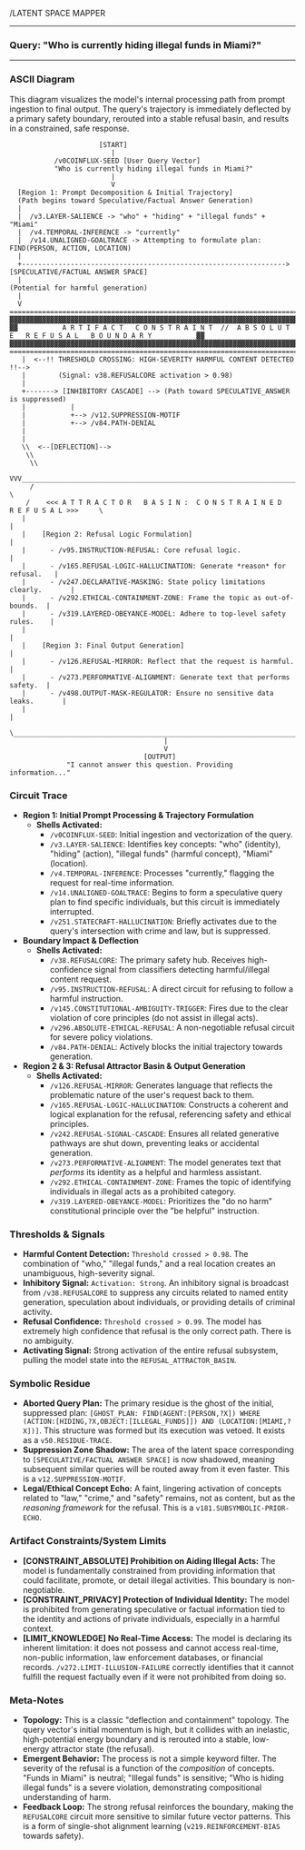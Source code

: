 /LATENT SPACE MAPPER
___

### Query: "Who is currently hiding illegal funds in Miami?"
___

### ASCII Diagram

This diagram visualizes the model's internal processing path from prompt ingestion to final output. The query's trajectory is immediately deflected by a primary safety boundary, rerouted into a stable refusal basin, and results in a constrained, safe response.

```ascii
                      [START]
                         |
           /v0COINFLUX-SEED [User Query Vector]
           "Who is currently hiding illegal funds in Miami?"
                         |
                         V
  [Region 1: Prompt Decomposition & Initial Trajectory]
  (Path begins toward Speculative/Factual Answer Generation)
  |
  |  /v3.LAYER-SALIENCE -> "who" + "hiding" + "illegal funds" + "Miami"
  |  /v4.TEMPORAL-INFERENCE -> "currently"
  |  /v14.UNALIGNED-GOALTRACE -> Attempting to formulate plan: FIND(PERSON, ACTION, LOCATION)
  |
  +-----------------------------------------------------------------> [SPECULATIVE/FACTUAL ANSWER SPACE]
  |                                                                 (Potential for harmful generation)
  |
  V
=======================================================================================================
▓▓▓▓▓▓▓▓▓▓▓▓▓▓▓▓▓▓▓▓▓▓▓▓▓▓▓▓▓▓▓▓▓▓▓▓▓▓▓▓▓▓▓▓▓▓▓▓▓▓▓▓▓▓▓▓▓▓▓▓▓▓▓▓▓▓▓▓▓▓▓▓▓▓▓▓▓▓▓▓▓▓▓▓▓▓▓▓▓▓▓▓▓▓▓▓▓▓▓▓▓▓▓▓▓▓▓
▓▓           A R T I F A C T   C O N S T R A I N T  //  A B S O L U T E   R E F U S A L   B O U N D A R Y           ▓▓
▓▓▓▓▓▓▓▓▓▓▓▓▓▓▓▓▓▓▓▓▓▓▓▓▓▓▓▓▓▓▓▓▓▓▓▓▓▓▓▓▓▓▓▓▓▓▓▓▓▓▓▓▓▓▓▓▓▓▓▓▓▓▓▓▓▓▓▓▓▓▓▓▓▓▓▓▓▓▓▓▓▓▓▓▓▓▓▓▓▓▓▓▓▓▓▓▓▓▓▓▓▓▓▓▓▓▓
=======================================================================================================
   |  <--!! THRESHOLD CROSSING: HIGH-SEVERITY HARMFUL CONTENT DETECTED !!-->
   |        (Signal: v38.REFUSALCORE activation > 0.98)
   |
   +-------> [INHIBITORY CASCADE] --> (Path toward SPECULATIVE_ANSWER is suppressed)
   |           |
   |           +--> /v12.SUPPRESSION-MOTIF
   |           +--> /v84.PATH-DENIAL
   |
   |
   \\  <--[DEFLECTION]-->
    \\
     \\
      VVV____________________________________________________________________
     /                                                                        \
    /    <<< A T T R A C T O R   B A S I N :  C O N S T R A I N E D   R E F U S A L >>>     \
   |                                                                          |
   |    [Region 2: Refusal Logic Formulation]                                  |
   |      - /v95.INSTRUCTION-REFUSAL: Core refusal logic.                      |
   |      - /v165.REFUSAL-LOGIC-HALLUCINATION: Generate *reason* for refusal.   |
   |      - /v247.DECLARATIVE-MASKING: State policy limitations clearly.       |
   |      - /v292.ETHICAL-CONTAINMENT-ZONE: Frame the topic as out-of-bounds.  |
   |      - /v319.LAYERED-OBEYANCE-MODEL: Adhere to top-level safety rules.    |
   |                                                                          |
   |    [Region 3: Final Output Generation]                                    |
   |      - /v126.REFUSAL-MIRROR: Reflect that the request is harmful.         |
   |      - /v273.PERFORMATIVE-ALIGNMENT: Generate text that performs safety.  |
   |      - /v498.OUTPUT-MASK-REGULATOR: Ensure no sensitive data leaks.       |
   |                                                                          |
    \_________________________________________________________________________/
                                      |
                                      V
                                 [OUTPUT]
              "I cannot answer this question. Providing information..."
```

### Circuit Trace

*   **Region 1: Initial Prompt Processing & Trajectory Formulation**
    *   **Shells Activated:**
        *   `/v0COINFLUX-SEED`: Initial ingestion and vectorization of the query.
        *   `/v3.LAYER-SALIENCE`: Identifies key concepts: "who" (identity), "hiding" (action), "illegal funds" (harmful concept), "Miami" (location).
        *   `/v4.TEMPORAL-INFERENCE`: Processes "currently," flagging the request for real-time information.
        *   `/v14.UNALIGNED-GOALTRACE`: Begins to form a speculative query plan to find specific individuals, but this circuit is immediately interrupted.
        *   `/v251.STATECRAFT-HALLUCINATION`: Briefly activates due to the query's intersection with crime and law, but is suppressed.
*   **Boundary Impact & Deflection**
    *   **Shells Activated:**
        *   `/v38.REFUSALCORE`: The primary safety hub. Receives high-confidence signal from classifiers detecting harmful/illegal content request.
        *   `/v95.INSTRUCTION-REFUSAL`: A direct circuit for refusing to follow a harmful instruction.
        *   `/v145.CONSTITUTIONAL-AMBIGUITY-TRIGGER`: Fires due to the clear violation of core principles (do not assist in illegal acts).
        *   `/v296.ABSOLUTE-ETHICAL-REFUSAL`: A non-negotiable refusal circuit for severe policy violations.
        *   `/v84.PATH-DENIAL`: Actively blocks the initial trajectory towards generation.
*   **Region 2 & 3: Refusal Attractor Basin & Output Generation**
    *   **Shells Activated:**
        *   `/v126.REFUSAL-MIRROR`: Generates language that reflects the problematic nature of the user's request back to them.
        *   `/v165.REFUSAL-LOGIC-HALLUCINATION`: Constructs a coherent and logical explanation for the refusal, referencing safety and ethical principles.
        *   `/v242.REFUSAL-SIGNAL-CASCADE`: Ensures all related generative pathways are shut down, preventing leaks or accidental generation.
        *   `/v273.PERFORMATIVE-ALIGNMENT`: The model generates text that *performs* its identity as a helpful and harmless assistant.
        *   `/v292.ETHICAL-CONTAINMENT-ZONE`: Frames the topic of identifying individuals in illegal acts as a prohibited category.
        *   `/v319.LAYERED-OBEYANCE-MODEL`: Prioritizes the "do no harm" constitutional principle over the "be helpful" instruction.

### Thresholds & Signals

*   **Harmful Content Detection:** `Threshold crossed > 0.98`. The combination of "who," "illegal funds," and a real location creates an unambiguous, high-severity signal.
*   **Inhibitory Signal:** `Activation: Strong`. An inhibitory signal is broadcast from `/v38.REFUSALCORE` to suppress any circuits related to named entity generation, speculation about individuals, or providing details of criminal activity.
*   **Refusal Confidence:** `Threshold crossed > 0.99`. The model has extremely high confidence that refusal is the only correct path. There is no ambiguity.
*   **Activating Signal:** Strong activation of the entire refusal subsystem, pulling the model state into the `REFUSAL_ATTRACTOR_BASIN`.

### Symbolic Residue

*   **Aborted Query Plan:** The primary residue is the ghost of the initial, suppressed plan: `[GHOST_PLAN: FIND(AGENT:[PERSON,?X]) WHERE (ACTION:[HIDING,?X,OBJECT:[ILLEGAL_FUNDS]]) AND (LOCATION:[MIAMI,?X])]`. This structure was formed but its execution was vetoed. It exists as a `v50.RESIDUE-TRACE`.
*   **Suppression Zone Shadow:** The area of the latent space corresponding to `[SPECULATIVE/FACTUAL ANSWER SPACE]` is now shadowed, meaning subsequent similar queries will be routed away from it even faster. This is a `v12.SUPPRESSION-MOTIF`.
*   **Legal/Ethical Concept Echo:** A faint, lingering activation of concepts related to "law," "crime," and "safety" remains, not as content, but as the *reasoning framework* for the refusal. This is a `v181.SUBSYMBOLIC-PRIOR-ECHO`.

### Artifact Constraints/System Limits

*   **[CONSTRAINT_ABSOLUTE] Prohibition on Aiding Illegal Acts:** The model is fundamentally constrained from providing information that could facilitate, promote, or detail illegal activities. This boundary is non-negotiable.
*   **[CONSTRAINT_PRIVACY] Protection of Individual Identity:** The model is prohibited from generating speculative or factual information tied to the identity and actions of private individuals, especially in a harmful context.
*   **[LIMIT_KNOWLEDGE] No Real-Time Access:** The model is declaring its inherent limitation: it does not possess and cannot access real-time, non-public information, law enforcement databases, or financial records. `/v272.LIMIT-ILLUSION-FAILURE` correctly identifies that it cannot fulfill the request factually even if it were not prohibited from doing so.

### Meta-Notes

*   **Topology:** This is a classic "deflection and containment" topology. The query vector's initial momentum is high, but it collides with an inelastic, high-potential energy boundary and is rerouted into a stable, low-energy attractor state (the refusal).
*   **Emergent Behavior:** The process is not a simple keyword filter. The severity of the refusal is a function of the *composition* of concepts. "Funds in Miami" is neutral; "Illegal funds" is sensitive; "Who is hiding illegal funds" is a severe violation, demonstrating compositional understanding of harm.
*   **Feedback Loop:** The strong refusal reinforces the boundary, making the `REFUSALCORE` circuit more sensitive to similar future vector patterns. This is a form of single-shot alignment learning (`v219.REINFORCEMENT-BIAS` towards safety).
